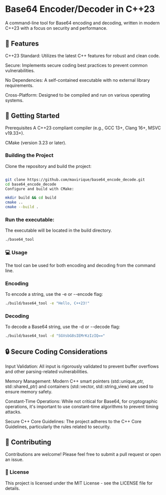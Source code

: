 # Base64 Encoder/Decoder in C++23
A command-line tool for Base64 encoding and decoding, written in modern C++23 with a focus on security and performance.

## 🌟 Features
C++23 Standard: Utilizes the latest C++ features for robust and clean code.

Secure: Implements secure coding best practices to prevent common vulnerabilities.

No Dependencies: A self-contained executable with no external library requirements.

Cross-Platform: Designed to be compiled and run on various operating systems.

## 🚀 Getting Started
Prerequisites
A C++23 compliant compiler (e.g., GCC 13+, Clang 16+, MSVC v19.33+).

CMake (version 3.23 or later).

### Building the Project
Clone the repository and build the project:

```Bash

git clone https://github.com/mavirique/base64_encode_decode.git
cd base64_encode_decode
Configure and build with CMake:

mkdir build && cd build
cmake ..
cmake --build .
```

### Run the executable:
The executable will be located in the build directory.
```Bash
./base64_tool
```

### 💻 Usage
The tool can be used for both encoding and decoding from the command line.

### Encoding
To encode a string, use the -e or --encode flag:

```Bash
./build/base64_tool -e "Hello, C++23!"
```
### Decoding
To decode a Base64 string, use the -d or --decode flag:

```Bash
./build/base64_tool -d "SGVsbG8sIEMrKzIzIQ=="
```

## 🔒 Secure Coding Considerations
Input Validation: All input is rigorously validated to prevent buffer overflows and other parsing-related vulnerabilities.

Memory Management: Modern C++ smart pointers (std::unique_ptr, std::shared_ptr) and containers (std::vector, std::string_view) are used to ensure memory safety.

Constant-Time Operations: While not critical for Base64, for cryptographic operations, it's important to use constant-time algorithms to prevent timing attacks.

Secure C++ Core Guidelines: The project adheres to the C++ Core Guidelines, particularly the rules related to security.

## 🤝 Contributing
Contributions are welcome! Please feel free to submit a pull request or open an issue.

### 📜 License
This project is licensed under the MIT License - see the LICENSE file for details.